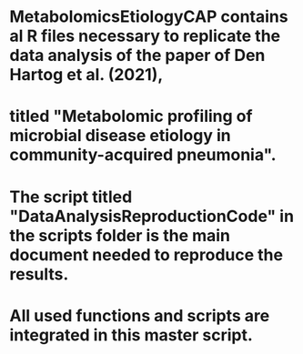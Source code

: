 # MetabolomicsEtiologyCAP contains al R files necessary to replicate the data analysis of the paper of Den Hartog et al. (2021), 
# titled "Metabolomic profiling of microbial disease etiology in community-acquired pneumonia".

# The script titled "DataAnalysisReproductionCode" in the scripts folder is the main document needed to reproduce the results. 
# All used functions and scripts are integrated in this master script. 

